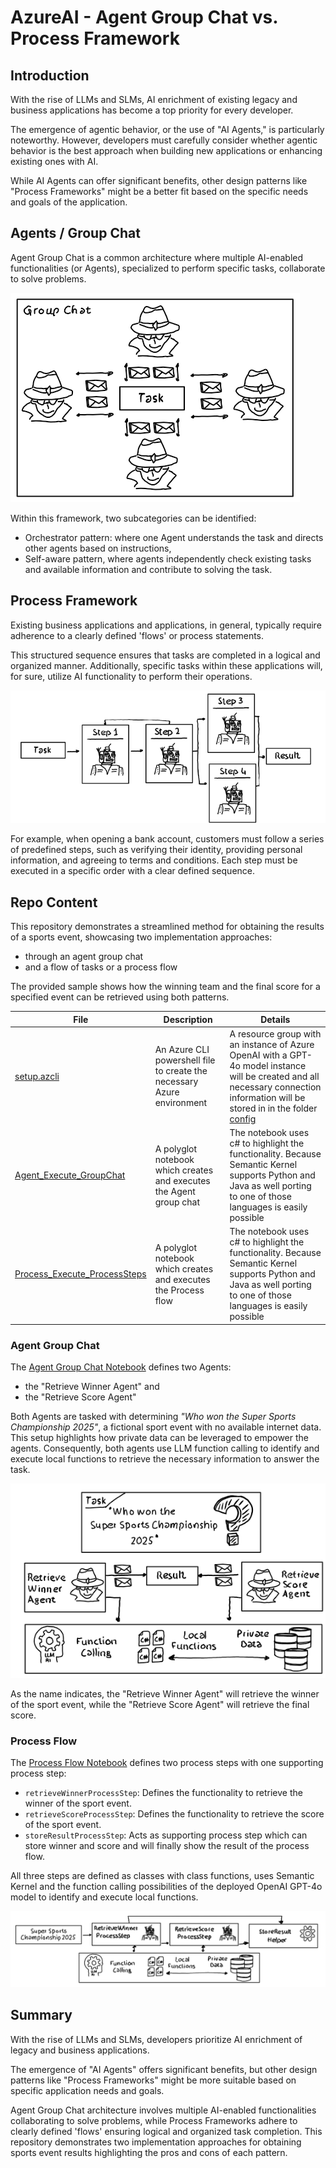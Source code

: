 # AzureAI - Agent Group Chat vs. Process Framework

## Introduction

With the rise of LLMs and SLMs, AI enrichment of existing legacy and business applications has become a top priority for every developer. 

The emergence of agentic behavior, or the use of "AI Agents," is particularly noteworthy. However, developers must carefully consider whether agentic behavior is the best approach when building new applications or enhancing existing ones with AI. 

While AI Agents can offer significant benefits, other design patterns like "Process Frameworks" might be a better fit based on the specific needs and goals of the application.

## Agents / Group Chat

Agent Group Chat is a common architecture where multiple AI-enabled functionalities (or Agents), specialized to perform specific tasks, collaborate to solve problems.

![](media/img/Start_GroupChat.png)

Within this framework, two subcategories can be identified:

- Orchestrator pattern: where one Agent understands the task and directs other agents based on instructions,
- Self-aware pattern, where agents independently check existing tasks and available information and contribute to solving the task.

## Process Framework

Existing business applications and applications, in general, typically require adherence to a clearly defined 'flows' or process statements. 

This structured sequence ensures that tasks are completed in a logical and organized manner. Additionally, specific tasks within these applications will, for sure, utilize AI functionality to perform their operations.

![](media/img/Start_Process.png)

For example, when opening a bank account, customers must follow a series of predefined steps, such as verifying their identity, providing personal information, and agreeing to terms and conditions. Each step must be executed in a specific order with a clear defined sequence.

## Repo Content

This repository demonstrates a streamlined method for obtaining the results of a sports event, showcasing two implementation approaches:

- through an agent group chat
- and a flow of tasks or a process flow

The provided sample shows how the winning team and the final score for a specified event can be retrieved using both patterns.

| File | Description | Details |
| ---- | ----------- | ------- |
| [setup.azcli](./setup/setup.azcli) | An Azure CLI powershell file to create the necessary Azure environment | A resource group with an instance of Azure OpenAI with a GPT-4o model instance will be created and all necessary connection information will be stored in in the folder [config](./config/) |
| [Agent_Execute_GroupChat](./src/Agent_Execute_GroupChat.ipynb) | A polyglot notebook which creates and executes the Agent group chat | The notebook uses c# to highlight the functionality. Because Semantic Kernel supports Python and Java as well porting to one of those languages is easily possible |
| [Process_Execute_ProcessSteps](./src/Process_Execute_ProcessSteps.ipynb) | A polyglot notebook which creates and executes the Process flow | The notebook uses c# to highlight the functionality. Because Semantic Kernel supports Python and Java as well porting to one of those languages is easily possible |

### Agent Group Chat

The [Agent Group Chat Notebook](./src/Agent_Execute_GroupChat.ipynb) defines two Agents:

- the "Retrieve Winner Agent" and
- the "Retrieve Score Agent"

Both Agents are tasked with determining *"Who won the Super Sports Championship 2025"*, a fictional sport event with no available internet data. 
This setup highlights how private data can be leveraged to empower the agents. Consequently, both agents use LLM function calling to identify and execute local functions to retrieve the necessary information to answer the task.

![Group Chat Overview](./media/img/GroupChat_Overview.png)

As the name indicates, the "Retrieve Winner Agent" will retrieve the winner of the sport event, while the "Retrieve Score Agent" will retrieve the final score.

### Process Flow

The [Process Flow Notebook](./src/Process_Execute_ProcessSteps.ipynb) defines two process steps with one supporting process step:

- `retrieveWinnerProcessStep`: Defines the functionality to retrieve the winner of the sport event. 
- `retrieveScoreProcessStep`: Defines the functionality to retrieve the score of the sport event.
- `storeResultProcessStep`: Acts as supporting process step which can store winner and score and will finally show the result of the process flow.

All three steps are defined as classes with class functions, uses Semantic Kernel and the function calling possibilities of the deployed OpenAI GPT-4o model to identify and execute local functions.

![Overview](./media/img/Process_Overview.png)

## Summary

With the rise of LLMs and SLMs, developers prioritize AI enrichment of legacy and business applications.

The emergence of "AI Agents" offers significant benefits, but other design patterns like "Process Frameworks" might be more suitable based on specific application needs and goals.

Agent Group Chat architecture involves multiple AI-enabled functionalities collaborating to solve problems, while Process Frameworks adhere to clearly defined 'flows' ensuring logical and organized task completion. This repository demonstrates two implementation approaches for obtaining sports event results highlighting the pros and cons of each pattern.
